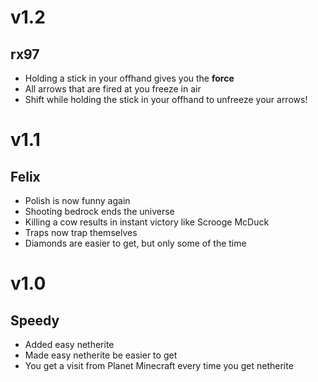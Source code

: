 # v1.2
## rx97

* Holding a stick in your offhand gives you the **force**
* All arrows that are fired at you freeze in air
* Shift while holding the stick in your offhand to unfreeze your arrows!


# v1.1
## Felix

* Polish is now funny again
* Shooting bedrock ends the universe
* Killing a cow results in instant victory like Scrooge McDuck
* Traps now trap themselves
* Diamonds are easier to get, but only some of the time

# v1.0
## Speedy

* Added easy netherite
* Made easy netherite be easier to get
* You get a visit from Planet Minecraft every time you get netherite
